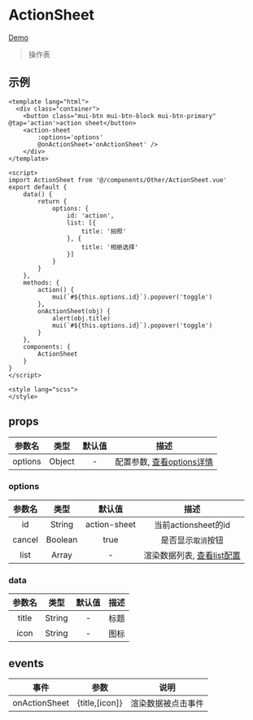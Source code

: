 # ActionSheet
[Demo](http://watasi.gitee.io/infozx_api/dist/#/actionSheet)
> 操作表

## 示例
```vue{11}
<template lang="html">
  <div class="container">
  	<button class="mui-btn mui-btn-block mui-btn-primary" @tap='action'>action sheet</button>
  	<action-sheet
  		:options='options'
  		@onActionSheet='onActionSheet' />
	</div>
</template>

<script>
import ActionSheet from '@/components/Other/ActionSheet.vue'
export default {
	data() {
		return {
			options: {
				id: 'action',
				list: [{
					title: '拍照'
				}, {
					title: '相册选择'
				}]
			}
		}
	},
	methods: {
		action() {
			mui(`#${this.options.id}`).popover('toggle')
		},
		onActionSheet(obj) {
			alert(obj.title)
			mui(`#${this.options.id}`).popover('toggle')
		}
	},
	components: {
		ActionSheet
	}
}
</script>

<style lang="scss">
</style>
```

## props
|参数名|类型|默认值|描述|
|:---:|:---:|:---:|:---:|
|options|Object|-|配置参数, [查看options详情](#options)|

### options
|参数名|类型|默认值|描述|
|:---:|:---:|:---:|:---:|
|id|String|action-sheet|当前actionsheet的id|
|cancel|Boolean|true|是否显示`取消`按钮|
|list|Array|-|渲染数据列表, [查看list配置](#list)|

### data
|参数名|类型|默认值|描述|
|:---:|:---:|:---:|:---:|
|title|String|-|标题|
|icon|String|-|图标|

## events
|事件|参数|说明|
|:---:|:---:|:---:|
|onActionSheet|{title,[icon]}|渲染数据被点击事件|